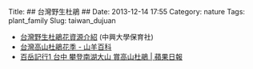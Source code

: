 Title: ## 台灣野生杜鵑 ##
Date: 2013-12-14 17:55
Category: nature
Tags: plant_family
Slug: taiwan_dujuan



* [台灣野生杜鵑花資源介紹](http://www.osa.nchu.edu.tw/group/group19/Connections/clubmembers03/3.htm) (中興大學保育社)
* [台灣高山杜鵑花季 - 山羊百科](http://plant.climb.com.tw/modules/mediawiki/index.php/台灣高山杜鵑花季)
* [百岳記行1 台中 攀登南湖大山 賞高山杜鵑 | 蘋果日報](http://www.appledaily.com.tw/appledaily/article/supplement/20120530/34262861/)
